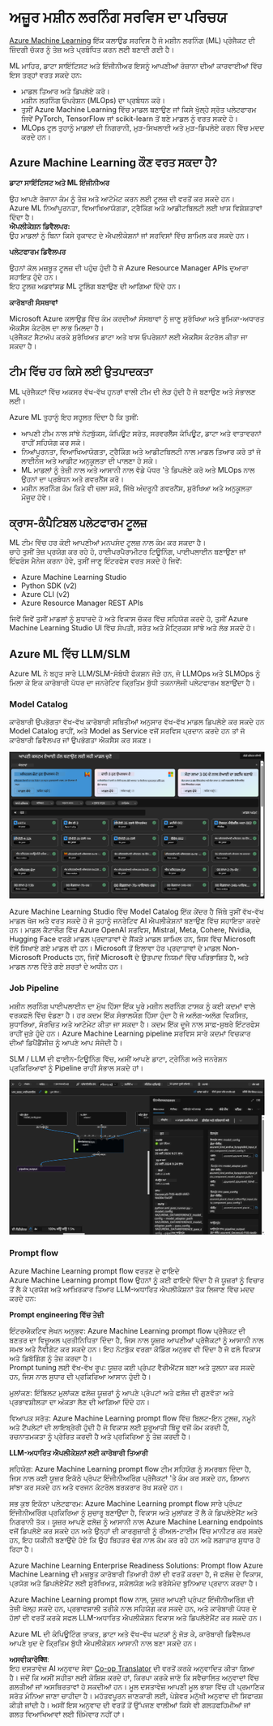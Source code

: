 <!--
CO_OP_TRANSLATOR_METADATA:
{
  "original_hash": "7fe541373802e33568e94e13226d463c",
  "translation_date": "2025-05-09T22:18:40+00:00",
  "source_file": "md/03.FineTuning/Introduce_AzureML.md",
  "language_code": "pa"
}
-->
# **ਅਜ਼ੂਰ ਮਸ਼ੀਨ ਲਰਨਿੰਗ ਸਰਵਿਸ ਦਾ ਪਰਿਚਯ**

[Azure Machine Learning](https://ml.azure.com?WT.mc_id=aiml-138114-kinfeylo) ਇੱਕ ਕਲਾਉਡ ਸਰਵਿਸ ਹੈ ਜੋ ਮਸ਼ੀਨ ਲਰਨਿੰਗ (ML) ਪ੍ਰੋਜੈਕਟ ਦੀ ਜ਼ਿੰਦਗੀ ਚੱਕਰ ਨੂੰ ਤੇਜ਼ ਅਤੇ ਪ੍ਰਬੰਧਿਤ ਕਰਨ ਲਈ ਬਣਾਈ ਗਈ ਹੈ।

ML ਮਾਹਿਰ, ਡਾਟਾ ਸਾਇੰਟਿਸਟ ਅਤੇ ਇੰਜੀਨੀਅਰ ਇਸਨੂੰ ਆਪਣੀਆਂ ਰੋਜ਼ਾਨਾ ਦੀਆਂ ਕਾਰਵਾਈਆਂ ਵਿੱਚ ਇਸ ਤਰ੍ਹਾਂ ਵਰਤ ਸਕਦੇ ਹਨ:

- ਮਾਡਲ ਤਿਆਰ ਅਤੇ ਡਿਪਲੋਏ ਕਰੋ।  
ਮਸ਼ੀਨ ਲਰਨਿੰਗ ਓਪਰੇਸ਼ਨ (MLOps) ਦਾ ਪ੍ਰਬੰਧਨ ਕਰੋ।  
- ਤੁਸੀਂ Azure Machine Learning ਵਿੱਚ ਮਾਡਲ ਬਣਾਉਣ ਜਾਂ ਕਿਸੇ ਖੁੱਲ੍ਹੇ ਸ੍ਰੋਤ ਪਲੇਟਫਾਰਮ ਜਿਵੇਂ PyTorch, TensorFlow ਜਾਂ scikit-learn ਤੋਂ ਬਣੇ ਮਾਡਲ ਨੂੰ ਵਰਤ ਸਕਦੇ ਹੋ।  
- MLOps ਟੂਲ ਤੁਹਾਨੂੰ ਮਾਡਲਾਂ ਦੀ ਨਿਗਰਾਨੀ, ਮੁੜ-ਸਿਖਲਾਈ ਅਤੇ ਮੁੜ-ਡਿਪਲੋਏ ਕਰਨ ਵਿੱਚ ਮਦਦ ਕਰਦੇ ਹਨ।  

## Azure Machine Learning ਕੌਣ ਵਰਤ ਸਕਦਾ ਹੈ?

**ਡਾਟਾ ਸਾਇੰਟਿਸਟ ਅਤੇ ML ਇੰਜੀਨੀਅਰ**

ਉਹ ਆਪਣੇ ਰੋਜ਼ਾਨਾ ਕੰਮ ਨੂੰ ਤੇਜ਼ ਅਤੇ ਆਟੋਮੇਟ ਕਰਨ ਲਈ ਟੂਲਜ਼ ਦੀ ਵਰਤੋਂ ਕਰ ਸਕਦੇ ਹਨ।  
Azure ML ਨਿਆਂਪੂਰਨਤਾ, ਵਿਆਖਿਆਯੋਗਤਾ, ਟ੍ਰੈਕਿੰਗ ਅਤੇ ਆਡੀਟਬਿਲਟੀ ਲਈ ਖਾਸ ਵਿਸ਼ੇਸ਼ਤਾਵਾਂ ਦਿੰਦਾ ਹੈ।  
**ਐਪਲੀਕੇਸ਼ਨ ਡਿਵੈਲਪਰ:**  
ਉਹ ਮਾਡਲਾਂ ਨੂੰ ਬਿਨਾ ਕਿਸੇ ਰੁਕਾਵਟ ਦੇ ਐਪਲੀਕੇਸ਼ਨਾਂ ਜਾਂ ਸਰਵਿਸਾਂ ਵਿੱਚ ਸ਼ਾਮਿਲ ਕਰ ਸਕਦੇ ਹਨ।  

**ਪਲੇਟਫਾਰਮ ਡਿਵੈਲਪਰ**

ਉਹਨਾਂ ਕੋਲ ਮਜ਼ਬੂਤ ਟੂਲਜ਼ ਦੀ ਪਹੁੰਚ ਹੁੰਦੀ ਹੈ ਜੋ Azure Resource Manager APIs ਦੁਆਰਾ ਸਹਾਇਤ ਹੁੰਦੇ ਹਨ।  
ਇਹ ਟੂਲਜ਼ ਅਡਵਾਂਸਡ ML ਟੂਲਿੰਗ ਬਣਾਉਣ ਦੀ ਆਗਿਆ ਦਿੰਦੇ ਹਨ।  

**ਕਾਰੋਬਾਰੀ ਸੰਸਥਾਵਾਂ**

Microsoft Azure ਕਲਾਉਡ ਵਿੱਚ ਕੰਮ ਕਰਦੀਆਂ ਸੰਸਥਾਵਾਂ ਨੂੰ ਜਾਣੂ ਸੁਰੱਖਿਆ ਅਤੇ ਭੂਮਿਕਾ-ਅਧਾਰਤ ਐਕਸੈਸ ਕੰਟਰੋਲ ਦਾ ਲਾਭ ਮਿਲਦਾ ਹੈ।  
ਪ੍ਰੋਜੈਕਟ ਸੈਟਅੱਪ ਕਰਕੇ ਸੁਰੱਖਿਅਤ ਡਾਟਾ ਅਤੇ ਖਾਸ ਓਪਰੇਸ਼ਨਾਂ ਲਈ ਐਕਸੈਸ ਕੰਟਰੋਲ ਕੀਤਾ ਜਾ ਸਕਦਾ ਹੈ।  

## ਟੀਮ ਵਿੱਚ ਹਰ ਕਿਸੇ ਲਈ ਉਤਪਾਦਕਤਾ  
ML ਪ੍ਰੋਜੈਕਟਾਂ ਵਿੱਚ ਅਕਸਰ ਵੱਖ-ਵੱਖ ਹੁਨਰਾਂ ਵਾਲੀ ਟੀਮ ਦੀ ਲੋੜ ਹੁੰਦੀ ਹੈ ਜੋ ਬਣਾਉਣ ਅਤੇ ਸੰਭਾਲਣ ਲਈ।

Azure ML ਤੁਹਾਨੂੰ ਇਹ ਸਹੂਲਤ ਦਿੰਦਾ ਹੈ ਕਿ ਤੁਸੀਂ:  
- ਆਪਣੀ ਟੀਮ ਨਾਲ ਸਾਂਝੇ ਨੋਟਬੁੱਕਸ, ਕੰਪਿਊਟ ਸਰੋਤ, ਸਰਵਰਲੈੱਸ ਕੰਪਿਊਟ, ਡਾਟਾ ਅਤੇ ਵਾਤਾਵਰਨਾਂ ਰਾਹੀਂ ਸਹਿਯੋਗ ਕਰ ਸਕੋ।  
- ਨਿਆਂਪੂਰਨਤਾ, ਵਿਆਖਿਆਯੋਗਤਾ, ਟ੍ਰੈਕਿੰਗ ਅਤੇ ਆਡੀਟਬਿਲਟੀ ਨਾਲ ਮਾਡਲ ਤਿਆਰ ਕਰੋ ਤਾਂ ਜੋ ਲਾਈਨੇਜ ਅਤੇ ਆਡੀਟ ਅਨੁਕੂਲਤਾ ਦੀ ਪਾਲਣਾ ਹੋ ਸਕੇ।  
- ML ਮਾਡਲਾਂ ਨੂੰ ਤੇਜ਼ੀ ਨਾਲ ਅਤੇ ਆਸਾਨੀ ਨਾਲ ਵੱਡੇ ਪੱਧਰ 'ਤੇ ਡਿਪਲੋਏ ਕਰੋ ਅਤੇ MLOps ਨਾਲ ਉਹਨਾਂ ਦਾ ਪ੍ਰਬੰਧਨ ਅਤੇ ਗਵਰਨੈਂਸ ਕਰੋ।  
- ਮਸ਼ੀਨ ਲਰਨਿੰਗ ਕੰਮ ਕਿਤੇ ਵੀ ਚਲਾ ਸਕੋ, ਜਿੱਥੇ ਅੰਦਰੂਨੀ ਗਵਰਨੈਂਸ, ਸੁਰੱਖਿਆ ਅਤੇ ਅਨੁਕੂਲਤਾ ਮੌਜੂਦ ਹੋਵੇ।  

## ਕ੍ਰਾਸ-ਕੰਪੈਟਿਬਲ ਪਲੇਟਫਾਰਮ ਟੂਲਜ਼

ML ਟੀਮ ਵਿੱਚ ਹਰ ਕੋਈ ਆਪਣੀਆਂ ਮਨਪਸੰਦ ਟੂਲਜ਼ ਨਾਲ ਕੰਮ ਕਰ ਸਕਦਾ ਹੈ।  
ਚਾਹੇ ਤੁਸੀਂ ਤੇਜ਼ ਪ੍ਰਯੋਗ ਕਰ ਰਹੇ ਹੋ, ਹਾਈਪਰਪੈਰਾਮੀਟਰ ਟਿਊਨਿੰਗ, ਪਾਈਪਲਾਈਨ ਬਣਾਉਣਾ ਜਾਂ ਇੰਫਰੰਸ ਮੈਨੇਜ ਕਰਨਾ ਹੋਵੇ, ਤੁਸੀਂ ਜਾਣੂ ਇੰਟਰਫੇਸ ਵਰਤ ਸਕਦੇ ਹੋ ਜਿਵੇਂ:  
- Azure Machine Learning Studio  
- Python SDK (v2)  
- Azure CLI (v2)  
- Azure Resource Manager REST APIs  

ਜਿਵੇਂ ਜਿਵੇਂ ਤੁਸੀਂ ਮਾਡਲਾਂ ਨੂੰ ਸੁਧਾਰਦੇ ਹੋ ਅਤੇ ਵਿਕਾਸ ਚੱਕਰ ਵਿੱਚ ਸਹਿਯੋਗ ਕਰਦੇ ਹੋ, ਤੁਸੀਂ Azure Machine Learning Studio UI ਵਿੱਚ ਸੰਪਤੀ, ਸਰੋਤ ਅਤੇ ਮੈਟ੍ਰਿਕਸ ਸਾਂਝੇ ਅਤੇ ਲੱਭ ਸਕਦੇ ਹੋ।  

## **Azure ML ਵਿੱਚ LLM/SLM**

Azure ML ਨੇ ਬਹੁਤ ਸਾਰੇ LLM/SLM-ਸੰਬੰਧੀ ਫੰਕਸ਼ਨ ਜੋੜੇ ਹਨ, ਜੋ LLMOps ਅਤੇ SLMOps ਨੂੰ ਮਿਲਾ ਕੇ ਇਕ ਕਾਰੋਬਾਰੀ ਪੱਧਰ ਦਾ ਜਨਰੇਟਿਵ ਕ੍ਰਿਤਿਮ ਬੁੱਧੀ ਤਕਨਾਲੋਜੀ ਪਲੇਟਫਾਰਮ ਬਣਾਉਂਦਾ ਹੈ।  

### **Model Catalog**

ਕਾਰੋਬਾਰੀ ਉਪਭੋਗਤਾ ਵੱਖ-ਵੱਖ ਕਾਰੋਬਾਰੀ ਸਥਿਤੀਆਂ ਅਨੁਸਾਰ ਵੱਖ-ਵੱਖ ਮਾਡਲ ਡਿਪਲੋਏ ਕਰ ਸਕਦੇ ਹਨ Model Catalog ਰਾਹੀਂ, ਅਤੇ Model as Service ਵਜੋਂ ਸਰਵਿਸ ਪ੍ਰਦਾਨ ਕਰਦੇ ਹਨ ਤਾਂ ਜੋ ਕਾਰੋਬਾਰੀ ਡਿਵੈਲਪਰ ਜਾਂ ਉਪਭੋਗਤਾ ਐਕਸੈਸ ਕਰ ਸਕਣ।  

![models](../../../../translated_images/models.2450411eac222e539ffb55785a8f550d01be1030bd8eb67c9c4f9ae4ca5d64be.pa.png)  

Azure Machine Learning Studio ਵਿੱਚ Model Catalog ਇੱਕ ਕੇਂਦਰ ਹੈ ਜਿੱਥੇ ਤੁਸੀਂ ਵੱਖ-ਵੱਖ ਮਾਡਲ ਖੋਜ ਅਤੇ ਵਰਤ ਸਕਦੇ ਹੋ ਜੋ ਤੁਹਾਨੂੰ ਜਨਰੇਟਿਵ AI ਐਪਲੀਕੇਸ਼ਨਾਂ ਬਣਾਉਣ ਵਿੱਚ ਸਹਾਇਤਾ ਕਰਦੇ ਹਨ। ਮਾਡਲ ਕੈਟਾਲੌਗ ਵਿੱਚ Azure OpenAI ਸਰਵਿਸ, Mistral, Meta, Cohere, Nvidia, Hugging Face ਵਰਗੇ ਮਾਡਲ ਪ੍ਰਦਾਤਾਵਾਂ ਦੇ ਸੈਂਕੜੇ ਮਾਡਲ ਸ਼ਾਮਿਲ ਹਨ, ਜਿਸ ਵਿੱਚ Microsoft ਵੱਲੋਂ ਸਿਖਾਏ ਗਏ ਮਾਡਲ ਵੀ ਹਨ। Microsoft ਤੋਂ ਇਲਾਵਾ ਹੋਰ ਪ੍ਰਦਾਤਾਵਾਂ ਦੇ ਮਾਡਲ Non-Microsoft Products ਹਨ, ਜਿਵੇਂ Microsoft ਦੇ ਉਤਪਾਦ ਨਿਯਮਾਂ ਵਿੱਚ ਪਰਿਭਾਸ਼ਿਤ ਹੈ, ਅਤੇ ਮਾਡਲ ਨਾਲ ਦਿੱਤੇ ਗਏ ਸ਼ਰਤਾਂ ਦੇ ਅਧੀਨ ਹਨ।  

### **Job Pipeline**

ਮਸ਼ੀਨ ਲਰਨਿੰਗ ਪਾਈਪਲਾਈਨ ਦਾ ਮੁੱਖ ਹਿੱਸਾ ਇੱਕ ਪੂਰੇ ਮਸ਼ੀਨ ਲਰਨਿੰਗ ਟਾਸਕ ਨੂੰ ਕਈ ਕਦਮਾਂ ਵਾਲੇ ਵਰਕਫਲੋ ਵਿੱਚ ਵੰਡਣਾ ਹੈ। ਹਰ ਕਦਮ ਇੱਕ ਸੰਭਾਲਯੋਗ ਹਿੱਸਾ ਹੁੰਦਾ ਹੈ ਜੋ ਅਲੱਗ-ਅਲੱਗ ਵਿਕਸਿਤ, ਸੁਧਾਰਿਆ, ਸੰਰਚਿਤ ਅਤੇ ਆਟੋਮੇਟ ਕੀਤਾ ਜਾ ਸਕਦਾ ਹੈ। ਕਦਮ ਇੱਕ ਦੂਜੇ ਨਾਲ ਸਾਫ਼-ਸੁਥਰੇ ਇੰਟਰਫੇਸ ਰਾਹੀਂ ਜੁੜੇ ਹੁੰਦੇ ਹਨ। Azure Machine Learning pipeline ਸਰਵਿਸ ਸਾਰੇ ਕਦਮਾਂ ਵਿਚਕਾਰ ਦੀਆਂ ਡਿਪੈਂਡੈਂਸੀਜ਼ ਨੂੰ ਆਪਣੇ ਆਪ ਸੰਜੋਦੀ ਹੈ।  

SLM / LLM ਦੀ ਫਾਈਨ-ਟਿਊਨਿੰਗ ਵਿੱਚ, ਅਸੀਂ ਆਪਣੇ ਡਾਟਾ, ਟ੍ਰੇਨਿੰਗ ਅਤੇ ਜਨਰੇਸ਼ਨ ਪ੍ਰਕਿਰਿਆਵਾਂ ਨੂੰ Pipeline ਰਾਹੀਂ ਸੰਭਾਲ ਸਕਦੇ ਹਾਂ।  

![finetuning](../../../../translated_images/finetuning.b52e4aa971dfd8d3c668db913a2b419380533bd3a920d227ec19c078b7b3f309.pa.png)  

### **Prompt flow**

Azure Machine Learning prompt flow ਵਰਤਣ ਦੇ ਫਾਇਦੇ  
Azure Machine Learning prompt flow ਉਹਨਾਂ ਨੂੰ ਕਈ ਫਾਇਦੇ ਦਿੰਦਾ ਹੈ ਜੋ ਯੂਜ਼ਰਾਂ ਨੂੰ ਵਿਚਾਰ ਤੋਂ ਲੈ ਕੇ ਪ੍ਰਯੋਗ ਅਤੇ ਆਖ਼ਿਰਕਾਰ ਤਿਆਰ LLM-ਅਧਾਰਿਤ ਐਪਲੀਕੇਸ਼ਨਾਂ ਤੱਕ ਲਿਜਾਣ ਵਿੱਚ ਮਦਦ ਕਰਦੇ ਹਨ:  

**Prompt engineering ਵਿੱਚ ਤੇਜ਼ੀ**

ਇੰਟਰਐਕਟਿਵ ਲੇਖਨ ਅਨੁਭਵ: Azure Machine Learning prompt flow ਪ੍ਰੋਜੈਕਟ ਦੀ ਬਣਤਰ ਦਾ ਵਿਜ਼ੂਅਲ ਪ੍ਰਤੀਨਿਧਿਤਾ ਦਿੰਦਾ ਹੈ, ਜਿਸ ਨਾਲ ਯੂਜ਼ਰ ਆਪਣੀਆਂ ਪ੍ਰੋਜੈਕਟਾਂ ਨੂੰ ਆਸਾਨੀ ਨਾਲ ਸਮਝ ਅਤੇ ਨੈਵੀਗੇਟ ਕਰ ਸਕਦੇ ਹਨ। ਇਹ ਨੋਟਬੁੱਕ ਵਰਗਾ ਕੋਡਿੰਗ ਅਨੁਭਵ ਵੀ ਦਿੰਦਾ ਹੈ ਜੋ ਫਲੋ ਵਿਕਾਸ ਅਤੇ ਡਿਬੱਗਿੰਗ ਨੂੰ ਤੇਜ਼ ਕਰਦਾ ਹੈ।  
Prompt tuning ਲਈ ਵੱਖ-ਵੱਖ ਰੂਪ: ਯੂਜ਼ਰ ਕਈ ਪ੍ਰੰਪਟ ਵੈਰੀਐਂਟਸ ਬਣਾ ਅਤੇ ਤੁਲਨਾ ਕਰ ਸਕਦੇ ਹਨ, ਜਿਸ ਨਾਲ ਸੁਧਾਰ ਦੀ ਪ੍ਰਕਿਰਿਆ ਆਸਾਨ ਹੁੰਦੀ ਹੈ।  

ਮੁਲਾਂਕਣ: ਇੰਬਿਲਟ ਮੁਲਾਂਕਣ ਫਲੋਜ਼ ਯੂਜ਼ਰਾਂ ਨੂੰ ਆਪਣੇ ਪ੍ਰੰਪਟਾਂ ਅਤੇ ਫਲੋਜ਼ ਦੀ ਗੁਣਵੱਤਾ ਅਤੇ ਪ੍ਰਭਾਵਸ਼ੀਲਤਾ ਦਾ ਅੰਕੜਾ ਲੈਣ ਦੀ ਆਗਿਆ ਦਿੰਦੇ ਹਨ।  

ਵਿਆਪਕ ਸਰੋਤ: Azure Machine Learning prompt flow ਵਿੱਚ ਬਿਲਟ-ਇਨ ਟੂਲਜ਼, ਨਮੂਨੇ ਅਤੇ ਟੈਂਪਲੇਟਾਂ ਦੀ ਲਾਇਬ੍ਰੇਰੀ ਹੁੰਦੀ ਹੈ ਜੋ ਵਿਕਾਸ ਲਈ ਸ਼ੁਰੂਆਤੀ ਬਿੰਦੂ ਵਜੋਂ ਕੰਮ ਕਰਦੀ ਹੈ, ਰਚਨਾਤਮਕਤਾ ਨੂੰ ਪ੍ਰੇਰਿਤ ਕਰਦੀ ਹੈ ਅਤੇ ਪ੍ਰਕਿਰਿਆ ਨੂੰ ਤੇਜ਼ ਕਰਦੀ ਹੈ।  

**LLM-ਅਧਾਰਿਤ ਐਪਲੀਕੇਸ਼ਨਾਂ ਲਈ ਕਾਰੋਬਾਰੀ ਤਿਆਰੀ**

ਸਹਿਯੋਗ: Azure Machine Learning prompt flow ਟੀਮ ਸਹਿਯੋਗ ਨੂੰ ਸਮਰਥਨ ਦਿੰਦਾ ਹੈ, ਜਿਸ ਨਾਲ ਕਈ ਯੂਜ਼ਰ ਇਕੱਠੇ ਪ੍ਰੰਪਟ ਇੰਜੀਨੀਅਰਿੰਗ ਪ੍ਰੋਜੈਕਟਾਂ 'ਤੇ ਕੰਮ ਕਰ ਸਕਦੇ ਹਨ, ਗਿਆਨ ਸਾਂਝਾ ਕਰ ਸਕਦੇ ਹਨ ਅਤੇ ਵਰਜਨ ਕੰਟਰੋਲ ਬਰਕਰਾਰ ਰੱਖ ਸਕਦੇ ਹਨ।  

ਸਭ ਕੁਝ ਇਕੱਠਾ ਪਲੇਟਫਾਰਮ: Azure Machine Learning prompt flow ਸਾਰੇ ਪ੍ਰੰਪਟ ਇੰਜੀਨੀਅਰਿੰਗ ਪ੍ਰਕਿਰਿਆ ਨੂੰ ਸੁਚਾਰੂ ਬਣਾਉਂਦਾ ਹੈ, ਵਿਕਾਸ ਅਤੇ ਮੁਲਾਂਕਣ ਤੋਂ ਲੈ ਕੇ ਡਿਪਲੋਏਮੈਂਟ ਅਤੇ ਨਿਗਰਾਨੀ ਤੱਕ। ਯੂਜ਼ਰ ਆਪਣੇ ਫਲੋਜ਼ ਨੂੰ ਆਸਾਨੀ ਨਾਲ Azure Machine Learning endpoints ਵਜੋਂ ਡਿਪਲੋਏ ਕਰ ਸਕਦੇ ਹਨ ਅਤੇ ਉਨ੍ਹਾਂ ਦੀ ਕਾਰਗੁਜ਼ਾਰੀ ਨੂੰ ਰੀਅਲ-ਟਾਈਮ ਵਿੱਚ ਮਾਨੀਟਰ ਕਰ ਸਕਦੇ ਹਨ, ਇਹ ਯਕੀਨੀ ਬਣਾਉਂਦੇ ਹੋਏ ਕਿ ਉਹ ਬਿਹਤਰ ਢੰਗ ਨਾਲ ਕੰਮ ਕਰ ਰਹੇ ਹਨ ਅਤੇ ਲਗਾਤਾਰ ਸੁਧਾਰ ਹੋ ਰਿਹਾ ਹੈ।  

Azure Machine Learning Enterprise Readiness Solutions: Prompt flow Azure Machine Learning ਦੀ ਮਜ਼ਬੂਤ ਕਾਰੋਬਾਰੀ ਤਿਆਰੀ ਹੱਲਾਂ ਦੀ ਵਰਤੋਂ ਕਰਦਾ ਹੈ, ਜੋ ਫਲੋਜ਼ ਦੇ ਵਿਕਾਸ, ਪ੍ਰਯੋਗ ਅਤੇ ਡਿਪਲੋਏਮੈਂਟ ਲਈ ਸੁਰੱਖਿਅਤ, ਸਕੇਲਯੋਗ ਅਤੇ ਭਰੋਸੇਮੰਦ ਬੁਨਿਆਦ ਪ੍ਰਦਾਨ ਕਰਦਾ ਹੈ।  

Azure Machine Learning prompt flow ਨਾਲ, ਯੂਜ਼ਰ ਆਪਣੀ ਪ੍ਰੰਪਟ ਇੰਜੀਨੀਅਰਿੰਗ ਦੀ ਤੇਜ਼ੀ ਖੋਲ੍ਹ ਸਕਦੇ ਹਨ, ਪ੍ਰਭਾਵਸ਼ਾਲੀ ਤਰੀਕੇ ਨਾਲ ਸਹਿਯੋਗ ਕਰ ਸਕਦੇ ਹਨ, ਅਤੇ ਕਾਰੋਬਾਰੀ ਪੱਧਰ ਦੇ ਹੱਲਾਂ ਦੀ ਵਰਤੋਂ ਕਰਕੇ ਸਫਲ LLM-ਅਧਾਰਿਤ ਐਪਲੀਕੇਸ਼ਨ ਵਿਕਾਸ ਅਤੇ ਡਿਪਲੋਏਮੈਂਟ ਕਰ ਸਕਦੇ ਹਨ।  

Azure ML ਦੀ ਕੰਪਿਊਟਿੰਗ ਤਾਕਤ, ਡਾਟਾ ਅਤੇ ਵੱਖ-ਵੱਖ ਘਟਕਾਂ ਨੂੰ ਜੋੜ ਕੇ, ਕਾਰੋਬਾਰੀ ਡਿਵੈਲਪਰ ਆਪਣੇ ਖੁਦ ਦੇ ਕ੍ਰਿਤਿਮ ਬੁੱਧੀ ਐਪਲੀਕੇਸ਼ਨ ਆਸਾਨੀ ਨਾਲ ਬਣਾ ਸਕਦੇ ਹਨ।

**ਅਸਵੀਕਾਰੋक्ति**:  
ਇਹ ਦਸਤਾਵੇਜ਼ AI ਅਨੁਵਾਦ ਸੇਵਾ [Co-op Translator](https://github.com/Azure/co-op-translator) ਦੀ ਵਰਤੋਂ ਕਰਕੇ ਅਨੁਵਾਦਿਤ ਕੀਤਾ ਗਿਆ ਹੈ। ਜਦੋਂ ਕਿ ਅਸੀਂ ਸਹੀਤਾ ਲਈ ਕੋਸ਼ਿਸ਼ ਕਰਦੇ ਹਾਂ, ਕਿਰਪਾ ਕਰਕੇ ਜਾਣੋ ਕਿ ਸਵੈਚਾਲਿਤ ਅਨੁਵਾਦਾਂ ਵਿੱਚ ਗਲਤੀਆਂ ਜਾਂ ਅਸਥਿਰਤਾਵਾਂ ਹੋ ਸਕਦੀਆਂ ਹਨ। ਮੂਲ ਦਸਤਾਵੇਜ਼ ਆਪਣੀ ਮੂਲ ਭਾਸ਼ਾ ਵਿੱਚ ਹੀ ਪ੍ਰਮਾਣਿਕ ਸਰੋਤ ਮੰਨਿਆ ਜਾਣਾ ਚਾਹੀਦਾ ਹੈ। ਮਹੱਤਵਪੂਰਨ ਜਾਣਕਾਰੀ ਲਈ, ਪੇਸ਼ੇਵਰ ਮਨੁੱਖੀ ਅਨੁਵਾਦ ਦੀ ਸਿਫਾਰਸ਼ ਕੀਤੀ ਜਾਂਦੀ ਹੈ। ਅਸੀਂ ਇਸ ਅਨੁਵਾਦ ਦੀ ਵਰਤੋਂ ਤੋਂ ਉੱਪਜਣ ਵਾਲੀਆਂ ਕਿਸੇ ਵੀ ਗਲਤਫਹਿਮੀਆਂ ਜਾਂ ਗਲਤ ਵਿਆਖਿਆਵਾਂ ਲਈ ਜ਼ਿੰਮੇਵਾਰ ਨਹੀਂ ਹਾਂ।